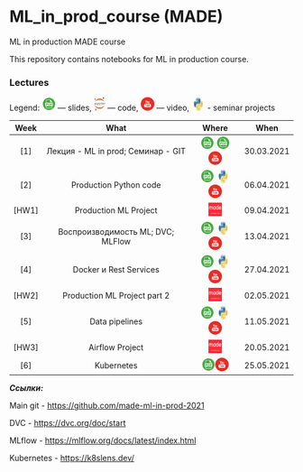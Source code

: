 # ML_in_prod_course (MADE)
ML in production MADE course

This repository contains notebooks for ML in production course.

### Lectures

Legend: ![](./icons/pdf.png) — slides, ![](./icons/jupyter.png) — code, ![](./icons/youtube.png) — video, ![](./icons/python.jpg) - seminar projects

Week | What | Where | When
:--: | :--: | :---: | :--:
[1] | Лекция - ML in prod;   Семинар - GIT | [![Lection](./icons/pdf.png)](lections/ML_in_prod_intro.pdf) [![Seminar](./icons/pdf.png)](seminars/GIT.pdf) [![Youtube](./icons/youtube.png)](https://youtu.be/j2TFukHcjDY) | 30.03.2021
[2] | Production Python code | [![](./icons/pdf.png)](lections//Production_python.pdf) [![](./icons/python.jpg)](seminars//ml_project_example-main)  [![](./icons/youtube.png)](https://youtu.be/9dDgfPPgNVU) | 06.04.2021
[HW1] | Production ML Project | [![HW](./icons/made2.png)](hw/hw1.pdf) | 09.04.2021
[3] | Воспроизводимость ML; DVC; MLFlow | [![](./icons/pdf.png)](lections/Vosproizvodimost_dvc.pdf) [![](./icons/python.jpg)](seminars//ml_project_example_with_dvc_ml_flow) [![](./icons/youtube.png)](https://youtu.be/uZ5kVMJej-s) | 13.04.2021
[4] | Docker и Rest Services | [![](./icons/pdf.png)](lections//Docker_and_rest.pdf) [![](./icons/python.jpg)](seminars//inference_examples-main) [![](./icons/youtube.png)](https://youtu.be/bo_lbJtTWAg) | 27.04.2021
[HW2] | Production ML Project part 2 | [![HW](./icons/made2.png)](hw/hw2.pdf) | 02.05.2021
[5] | Data pipelines | [![](./icons/pdf.png)](lections//data_pipelines.pdf) [![](./icons/python.jpg)](seminars//airflow-examples-main) [![](./icons/youtube.png)](https://youtu.be/Ck1EDVhPYFU) | 11.05.2021
[HW3] | Airflow Project | [![HW](./icons/made2.png)](hw/hw3.pdf) | 20.05.2021
[6] | Kubernetes | [![](./icons/pdf.png)](lections//kubernetes.pdf)[![](./icons/youtube.png)](https://youtu.be/qbAcskug5UM) | 25.05.2021

***Ссылки:***

Main git - https://github.com/made-ml-in-prod-2021

DVC    - https://dvc.org/doc/start

MLflow - https://mlflow.org/docs/latest/index.html

Kubernetes - https://k8slens.dev/
